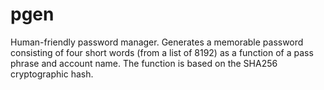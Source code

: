 # pgen

Human-friendly password manager. Generates a memorable password consisting of four short words (from a list of 8192) as a function of a pass phrase and account name. The function is based on the SHA256 cryptographic hash.
